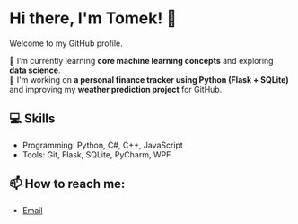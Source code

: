 # Hi there, I'm Tomek! 👋  
Welcome to my GitHub profile.

🌱 I’m currently learning **core machine learning concepts** and exploring **data science**.  
💼 I'm working on **a personal finance tracker using Python (Flask + SQLite)** and improving my **weather prediction project** for GitHub.  

## 💻 Skills  
- Programming: Python, C#, C++, JavaScript  
- Tools: Git, Flask, SQLite, PyCharm, WPF  

## 📫 How to reach me:
- [Email](mailto:tomasznajduch212@gmail.com)
  
<!--## 📈 GitHub Stats  
![Your GitHub Stats](https://github-readme-stats.vercel.app/api?username=your-username&show_icons=true&theme=radical)  


- [LinkedIn](https://linkedin.com/in/your-profile)  
  


![GitHub Stats](https://github-readme-stats.vercel.app/api?username=tomnaj&show_icons=true&theme=radical)

![GitHub Contributions](https://activity-graph.herokuapp.com/graph?username=tomnaj&theme=dracula)

![Python](https://img.shields.io/badge/-Python-3776AB?style=flat-square&logo=python&logoColor=white)-->
